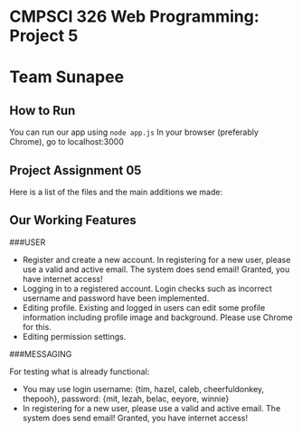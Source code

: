 # CMPSCI 326 Web Programming: Project 5
# Team Sunapee

## How to Run
You can run our app using `node app.js`
In your browser (preferably Chrome), go to localhost:3000
 
## Project Assignment 05

Here is a list of the files and the main additions we made:


## Our Working Features
###USER
* Register and create a new account. In registering for a new user, please use a valid and active email. The system does send email! Granted, you have internet access!
* Logging in to a registered account. Login checks such as incorrect username and password have been implemented.
* Editing profile. Existing and logged in users can edit some profile information including profile image and background. Please use Chrome for this.
* Editing permission settings.

###MESSAGING


For testing what is already functional:
* You may use login username: {tim, hazel, caleb, cheerfuldonkey, thepooh}, password: {mit, lezah, belac, eeyore, winnie}
* In registering for a new user, please use a valid and active email. The system does send email! Granted, you have internet access!
